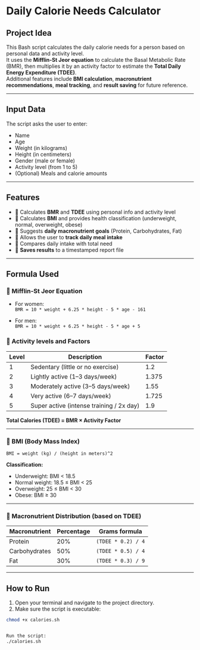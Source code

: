 # Daily Calorie Needs Calculator

## Project Idea
This Bash script calculates the daily calorie needs for a person based on personal data and activity level.  
It uses the **Mifflin-St Jeor equation** to calculate the Basal Metabolic Rate (BMR), then multiplies it by an activity factor to estimate the **Total Daily Energy Expenditure (TDEE)**.  
Additional features include **BMI calculation**, **macronutrient recommendations**, **meal tracking**, and **result saving** for future reference.

---

## Input Data
The script asks the user to enter:
- Name
- Age
- Weight (in kilograms)
- Height (in centimeters)
- Gender (male or female)
- Activity level (from 1 to 5)
- (Optional) Meals and calorie amounts

---

## Features
- 🔸 Calculates **BMR** and **TDEE** using personal info and activity level
- 🔸 Calculates **BMI** and provides health classification (underweight, normal, overweight, obese)
- 🔸 Suggests **daily macronutrient goals** (Protein, Carbohydrates, Fat)
- 🔸 Allows the user to **track daily meal intake**
- 🔸 Compares daily intake with total need
- 🔸 **Saves results** to a timestamped report file


---

## Formula Used

### 🔹 Mifflin-St Jeor Equation

- For women:  
  `BMR = 10 * weight + 6.25 * height - 5 * age - 161`

- For men:  
  `BMR = 10 * weight + 6.25 * height - 5 * age + 5`

### 🔹 Activity levels and Factors

| Level | Description                               | Factor |
|-------|-------------------------------------------|--------|
| 1     | Sedentary (little or no exercise)         | 1.2    |
| 2     | Lightly active (1–3 days/week)            | 1.375  |
| 3     | Moderately active (3–5 days/week)         | 1.55   |
| 4     | Very active (6–7 days/week)               | 1.725  |
| 5     | Super active (intense training / 2x day)  | 1.9    |

**Total Calories (TDEE) = BMR × Activity Factor**

---

### 🔹 BMI (Body Mass Index)

`BMI = weight (kg) / (height in meters)^2`

**Classification:**
- Underweight: BMI < 18.5
- Normal weight: 18.5 ≤ BMI < 25
- Overweight: 25 ≤ BMI < 30
- Obese: BMI ≥ 30

---

### 🔹 Macronutrient Distribution (based on TDEE)

| Macronutrient | Percentage | Grams formula                     |
|---------------|------------|-----------------------------------|
| Protein       | 20%        | `(TDEE * 0.2) / 4`                |
| Carbohydrates | 50%        | `(TDEE * 0.5) / 4`                |
| Fat           | 30%        | `(TDEE * 0.3) / 9`                |

---

## How to Run

1. Open your terminal and navigate to the project directory.
2. Make sure the script is executable:

```bash
chmod +x calories.sh


Run the script:
./calories.sh




